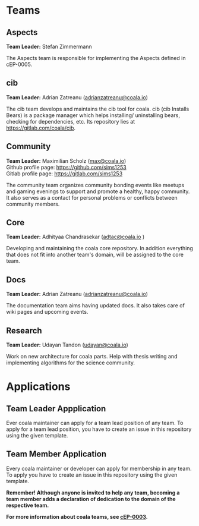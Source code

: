 Teams
=====

Aspects
-------

__Team Leader:__ Stefan Zimmermann

The Aspects team is responsible for implementing the Aspects defined in
cEP-0005.


cib
---

__Team Leader:__ Adrian Zatreanu
(adrianzatreanu@coala.io)

The cib team develops and maintains the cib tool for coala.
cib (cib Installs Bears) is a package manager which helps installing/
uninstalling bears, checking for dependencies, etc.
Its repository lies at https://gitlab.com/coala/cib.


Community
---------

__Team Leader:__ Maximilian Scholz
(max@coala.io)  
Github profile page: https://github.com/sims1253  
Gitlab profile page: https://gitlab.com/sims1253

The community team organizes community bonding events like meetups and
gaming evenings to support and promote a healthy, happy community.
It also serves as a contact for personal problems or conflicts between
community members.


Core
----

__Team Leader:__ Adhityaa Chandrasekar
(adtac@coala.io )

Developing and maintaining the coala core repository.
In addition everything that does not fit into another team's domain,
will be assigned to the core team.


Docs
----

__Team Leader:__ Adrian Zatreanu
(adrianzatreanu@coala.io)

The documentation team aims having updated docs.
It also takes care of wiki pages and upcoming events.


Research
--------

__Team Leader:__ Udayan Tandon
(udayan@coala.io)

Work on new architecture for coala parts. Help with thesis writing and
implementing algorithms for the science community.


Applications
============

Team Leader Appplication
------------------------

Ever coala maintainer can apply for a team lead position of any team.
To apply for a team lead position, you have to create an issue in this
repository using the given template.


Team Member Application
-----------------------

Every coala maintainer or developer can apply for membership in any team.
To apply you have to create an issue in this repository using the given
template.

__Remember! Although anyone is invited to help any team, becoming a team member
adds a declaration of dedication to the domain of the respective team.__

__For more information about coala teams,
see [cEP-0003](https://github.com/coala/cEPs/blob/master/cEP-0003.md).__
